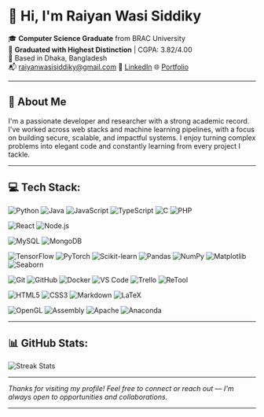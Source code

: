 # 👋 Hi, I'm Raiyan Wasi Siddiky

🎓 **Computer Science Graduate** from BRAC University  
🏅 **Graduated with Highest Distinction** | CGPA: 3.82/4.00  
📍 Based in Dhaka, Bangladesh  
📬 [raiyanwasisiddiky@gmail.com](mailto:raiyanwasisiddiky@gmail.com) 
🔗 [LinkedIn](https://www.linkedin.com/in/raiyan-siddiky-335135283) 
🌐 [Portfolio](https://portfolio-sigma-lake-77.vercel.app/) 

---

## 🧠 About Me

I'm a passionate developer and researcher with a strong academic record. I've worked across web stacks and machine learning pipelines, with a focus on building secure, scalable, and impactful systems. I enjoy turning complex problems into elegant code and constantly learning from every project I tackle.

---

## 💻 Tech Stack:

![Python](https://img.shields.io/badge/Python-3776AB?style=flat&logo=python&logoColor=white)
![Java](https://img.shields.io/badge/Java-007396?style=flat&logo=java&logoColor=white)
![JavaScript](https://img.shields.io/badge/JavaScript-F7DF1E?style=flat&logo=javascript&logoColor=black)
![TypeScript](https://img.shields.io/badge/TypeScript-3178C6?style=flat&logo=typescript&logoColor=white)
![C](https://img.shields.io/badge/C-00599C?style=flat&logo=c&logoColor=white)
![PHP](https://img.shields.io/badge/PHP-777BB4?style=flat&logo=php&logoColor=white)

![React](https://img.shields.io/badge/React-61DAFB?style=flat&logo=react&logoColor=black)
![Node.js](https://img.shields.io/badge/Node.js-339933?style=flat&logo=node.js&logoColor=white)

![MySQL](https://img.shields.io/badge/MySQL-4479A1?style=flat&logo=mysql&logoColor=white)
![MongoDB](https://img.shields.io/badge/MongoDB-47A248?style=flat&logo=mongodb&logoColor=white)

![TensorFlow](https://img.shields.io/badge/TensorFlow-FF6F00?style=flat&logo=tensorflow&logoColor=white)
![PyTorch](https://img.shields.io/badge/PyTorch-EE4C2C?style=flat&logo=pytorch&logoColor=white)
![Scikit-learn](https://img.shields.io/badge/Scikit--learn-F7931E?style=flat&logo=scikit-learn&logoColor=white)
![Pandas](https://img.shields.io/badge/Pandas-150458?style=flat&logo=pandas)
![NumPy](https://img.shields.io/badge/NumPy-013243?style=flat&logo=numpy)
![Matplotlib](https://img.shields.io/badge/Matplotlib-11557C?style=flat&logo=matplotlib&logoColor=white)
![Seaborn](https://img.shields.io/badge/Seaborn-0C4A6E?style=flat&logo=python&logoColor=white)

![Git](https://img.shields.io/badge/Git-F05032?style=flat&logo=git&logoColor=white)
![GitHub](https://img.shields.io/badge/GitHub-181717?style=flat&logo=github)
![Docker](https://img.shields.io/badge/Docker-2496ED?style=flat&logo=docker&logoColor=white)
![VS Code](https://img.shields.io/badge/VS%20Code-007ACC?style=flat&logo=visual-studio-code&logoColor=white)
![Trello](https://img.shields.io/badge/Trello-0052CC?style=flat&logo=trello&logoColor=white)
![ReTool](https://img.shields.io/badge/ReTool-0E78F9?style=flat&logo=retool&logoColor=white)

![HTML5](https://img.shields.io/badge/HTML5-E34F26?style=flat&logo=html5&logoColor=white)
![CSS3](https://img.shields.io/badge/CSS3-1572B6?style=flat&logo=css3&logoColor=white)
![Markdown](https://img.shields.io/badge/Markdown-000000?style=flat&logo=markdown)
![LaTeX](https://img.shields.io/badge/LaTeX-008080?style=flat&logo=latex&logoColor=white)

![OpenGL](https://img.shields.io/badge/OpenGL-5586A4?style=flat&logo=opengl)
![Assembly](https://img.shields.io/badge/Assembly-6E4C13?style=flat)
![Apache](https://img.shields.io/badge/Apache-D22128?style=flat&logo=apache&logoColor=white)
![Anaconda](https://img.shields.io/badge/Anaconda-44A833?style=flat&logo=anaconda&logoColor=white)

---

## 📊 GitHub Stats:
![Streak Stats](https://github-readme-streak-stats.herokuapp.com/?user=RaiyanWasiSiddiky&theme=dark&hide_border=true)

---

_Thanks for visiting my profile! Feel free to connect or reach out — I'm always open to opportunities and collaborations._


---


